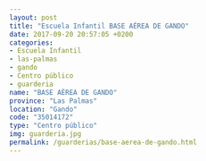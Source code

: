 ```yaml
---
layout: post
title: "Escuela Infantil BASE AÉREA DE GANDO"
date: 2017-09-20 20:57:05 +0200
categories:
- Escuela Infantil
- las-palmas
- gando
- Centro público
- guarderia
name: "BASE AÉREA DE GANDO"
province: "Las Palmas"
location: "Gando"
code: "35014172"
type: "Centro público"
img: guarderia.jpg
permalink: /guarderias/base-aerea-de-gando.html
---
```

